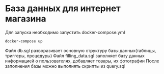 # База данных для интернет магазина
Для запуска необходимо запустить docker-compose.yml
```bash
docker-compose up
```
Файл db.sgl разворазивает основную структуру базы данных(таблицы, триггеры, процедуры)
Файл filling_data.sgl заполняет базу данных информацией о пользователях, добавляет товары, их фотографии
После заполнения базы можно выполнять скрипты из query.sql 
